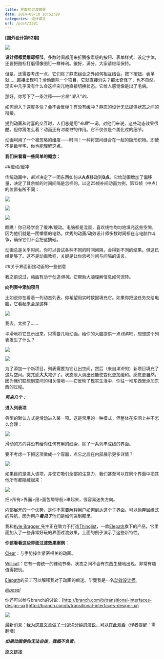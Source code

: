 ```yaml
---
title: 界面的过渡效果
date: 2014-08-10 10:52:20
categories: 设计译文
url: /post/3381
---
```


**[国外设计第52期]**

![](http://qiniu.colacdn.com/img/posts/2014-08/08-10/0-ScCkVKA-o9Mz2t4Z.gif)

**设计师都爱雕琢细节**。多数时间都用来折腾像素级的按钮、表单样式、设定字体，还要把图标打磨得像图钉一样锋利。很好，满分，大家请继续保持。

但是，还需要考虑一点，它们除了静态组合之外如何相互结合。按下按钮，表单就……直接出现吗？滑动删除一个项目，它就直接消失？那太奇怪了，也不自然。现实中几乎没有什么会这样突兀地直接切换状态。它给人感觉像是出了毛病。

那好。你写下了一条注释——*它是“滑入”的。*

如何滑入？速度多快？会不会反弹？有没有缓冲？静态的设计无法提供状态之间的衔接。

提到动画和讨喜的交互时，人们总是用“*有趣*”一词。对他们来说，这些动态效果很酷。但你猜怎么着？动画还有*功能性*的作用。它不仅仅是个美化过的细节。

动画利用了一个被忽略的维度——时间！一种将空间缝合在一起的隐形织物。即使不是数学宅，你也能理解这点。

**我们来看看一些简单的概念：**

##缓动/缓冲

传统动画中，*断点*决定了一团东西如何从**A点**移动到**B点**。它给动画增加了偏移量，决定了其余帧的时间间隔是怎样的。以这25帧补间动画为例，第13帧（中点）的位置有所不同：

![](http://qiniu.colacdn.com/img/posts/2014-08/08-10/0-Q7TOdd6hMjHLK_1Q.gif)

![](http://qiniu.colacdn.com/img/posts/2014-08/08-10/0-yfq40i7GG4MDdzzA.gif)

![](http://qiniu.colacdn.com/img/posts/2014-08/08-10/0-LKq1k9BrgDRRqoMR.gif)

瞧瞧！你已经学会了缓冲/缓动。电脑都是混蛋，喜欢线性均匀地填充这些空隙，因为他们就是一团懒惰的电路。优秀的动画/动效设计师多数时间都在与电脑作斗争，确保它们不会把这搞砸。

动画总是关乎时间。你可以尝试各种不同的时间间隔，会得到不同的结果。但这已经足够了。这不是动画教程，关键是让你思考时间与间隔的语言。

##关于界面衔接动画的一些创意

我之前说过，动画有助于创造*情境*。它帮助大脑理解信息如何流转。

**向列表中添加项目**

比如说你在看着一列动态列表，你希望用实时数据填充它。如果你把这任务交给电脑，它看起来会是这样：

![](http://qiniu.colacdn.com/img/posts/2014-08/08-10/0-tAlK3EOkHdLj6MDE.gif)

我去，太挫了……

平滑地将它显示出来，只需要几帧动画。给你的大脑提供一点*线索*吧，想想这个列表发生了什么？

![](http://qiniu.colacdn.com/img/posts/2014-08/08-10/0-g9eRRfNg3IpKZebc.gif)

![](http://qiniu.colacdn.com/img/posts/2014-08/08-10/0-ugnsxwIKHdkMHEe1.gif)

为了添加一个新项目，列表需要为它让出空间，然后（来自*某处*的）新项目填充了这片空间。突兀感**大大**减少了。状态淡入淡出还能使变化更加缓和。感觉更自然，因为我们联想到空间的相关情境——它反映了现实生活中，你往一堆东西里添加东西的过程。

***再来几个：***

**进入列表项**

典型的默认方式是滑动进入某一项。这是常用的一种模式，但整体在空间上并不怎么合理：

![](http://qiniu.colacdn.com/img/posts/2014-08/08-10/0-L1E2mBLnM2M1L2nD.gif)

滑动的方向并没有给你任何有用的线索，除了一系列串成线的界面。

要不考虑一下把这项做成一个容器，点它之后在内部展示更多详情？

![](http://qiniu.colacdn.com/img/posts/2014-08/08-10/0-BcnJucADwdqzblrf.gif)

如果目的是进入该项，并使它吸引全部的注意力，我们甚至可以在同个界面中把其他所有都隐藏起来：

![](http://qiniu.colacdn.com/img/posts/2014-08/08-10/0-k09FdcfO2JI1jcbq.gif)

把>所有>界面>用>面包屑导航>串起来，很容易迷失方向。

内部展开的一个优势，是你不需要解释用户如何到达这个子界面。可以抛弃层级式的导航，因为用户***看见了***他们是如何进到那里。

我和[Kyle Bragger ](http://kylebragger.com/)先生正在致力于打造[Thinglist](http://appstore.com/thinglist)，一款[Elepath](http://elepath.com/)旗下的产品，它里面加入了一些非常好玩的界面过渡效果。上面的例子演示了这些新特性。

**你该看看这些界面过渡效果案例：**

[Clear](http://www.realmacsoftware.com/clear/)：与手势操作紧密相关的动画。

[Willcall](https://www.getwillcall.com/)：它有一套统一的律动节奏。状态之间不会有东西生硬地出现。非常有趣值得把玩。

[Elepath](http://elepath.com/)的员工可以解释我对于动画的痴迷。毕竟我是一名[动效设计师](http://psql.carbonmade.com/)。

[_@pasql_](http://twitter.com/pasql)

你还可以参与branch的讨论：[http://branch.com/b/transitional-interfaces-design-ux](http://branch.com/b/transitional-interfaces-design-ux)

![](http://qiniu.colacdn.com/img/posts/2014-08/08-10/1-DyPeH4O7HGGDrNGkSLIw0Q.png)

最新消息：[我为这篇文章做了一段50分钟的演说，可以在此观看](http://www.youtube.com/watch?v=TMe0WnkF1Lc&amp;feature=c4-overview&amp;list=UURx1y52pfeMwbuer9Vh2u-A)（译者提醒：需翻墙）

***如果动画使你无法自拔，我概不负责。***

[原文链接](https://medium.com/@pasql/transitional-interfaces-926eb80d64e3)